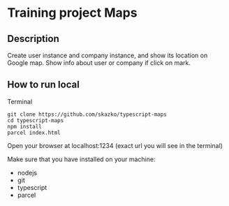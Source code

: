 # Training project Maps

## Description

Create user instance and company instance, and show its location on Google map.
Show info about user or company if click on mark.

## How to run local

Terminal

```
git clone https://github.com/skazko/typescript-maps
cd typescript-maps
npm install
parcel index.html
```

Open your browser at localhost:1234 (exact url you will see in the terminal)

Make sure that you have installed on your machine:

- nodejs
- git
- typescript
- parcel
